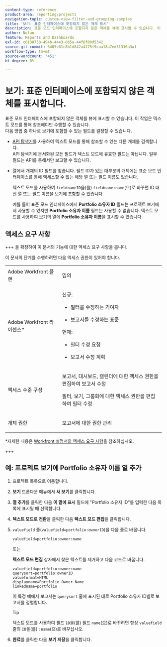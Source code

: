 ```yaml
---
content-type: reference
product-area: reporting;projects
navigation-topic: custom-view-filter-and-grouping-samples
title: '보기: 표준 인터페이스에 포함되지 않은 개체 표시'
description: 표준 모드 인터페이스에 포함되지 않은 객체를 뷰에 표시할 수 있습니다. 이 작업은 텍스트 모드를 통해 참조해야만 수행할 수 있습니다.
author: Nolan
feature: Reports and Dashboards
exl-id: c0138730-494b-4443-865a-44f8f00d5342
source-git-commit: 6405c01c8b1d842a4175f9caa18a7ed31316a3a1
workflow-type: tm+mt
source-wordcount: '451'
ht-degree: 0%

---
```


# 보기: 표준 인터페이스에 포함되지 않은 객체를 표시합니다.

표준 모드 인터페이스에 포함되지 않은 객체를 뷰에 표시할 수 있습니다. 이 작업은 텍스트 모드를 통해 참조해야만 수행할 수 있습니다.\
다음 방법 중 하나로 보기에 포함할 수 있는 필드를 결정할 수 있습니다.

* [API 탐색기](../../../wf-api/general/api-explorer.md)를 사용하여 텍스트 모드를 통해 참조할 수 있는 다른 개체를 검색합니다.\
  API 탐색기에 문서화된 모든 필드가 텍스트 모드에 유효한 필드는 아닙니다. 일부 필드는 API를 통해서만 보고할 수 있습니다.

* 열에서 개체의 ID 필드를 찾습니다. 필드 ID가 있는 대부분의 개체에는 표준 모드 인터페이스를 통해 액세스할 수 없는 해당 열 또는 필드 이름도 있습니다.

  텍스트 모드를 사용하여 `fieldnameID`을(를) `fieldname:name`(으)로 바꾸면 ID 대신 열 또는 필드 이름을 보기에 포함할 수 있습니다.

  예를 들어 표준 모드 인터페이스에서 **Portfolio 소유자 ID** 필드는 프로젝트 보기에서 사용할 수 있지만 **Portfolio 소유자 이름** 필드는 사용할 수 없습니다. 텍스트 모드를 사용하여 보기의 열에 **Portfolio 소유자 이름**&#x200B;을 표시할 수 있습니다.

## 액세스 요구 사항

+++ 을 확장하여 이 문서의 기능에 대한 액세스 요구 사항을 봅니다.

이 문서의 단계를 수행하려면 다음 액세스 권한이 있어야 합니다.

<table style="table-layout:auto"> 
 <col> 
 <col> 
 <tbody> 
  <tr> 
   <td role="rowheader">Adobe Workfront 플랜</td> 
   <td> <p>임의</p> </td> 
  </tr> 
  <tr> 
   <td role="rowheader">Adobe Workfront 라이센스*</td> 
   <td> 
    <p>신규:</p>
   <ul><li><p>필터를 수정하는 기여자 </p></li>
   <li><p>보고서를 수정하는 표준</p></li> </ul>

<p>현재:</p>
   <ul><li><p>필터 수정 요청 </p></li>
   <li><p>보고서 수정 계획</p></li> </ul></td> 
  </tr> 
  <tr> 
   <td role="rowheader">액세스 수준 구성</td> 
   <td> <p>보고서, 대시보드, 캘린더에 대한 액세스 권한을 편집하여 보고서 수정</p> <p>필터, 보기, 그룹화에 대한 액세스 권한을 편집하여 필터 수정</p> </td> 
  </tr> 
  <tr> 
   <td role="rowheader">개체 권한</td> 
   <td> <p>보고서에 대한 권한 관리</p>  </td> 
  </tr> 
 </tbody> 
</table>

*자세한 내용은 [Workfront 설명서의 액세스 요구 사항](/help/quicksilver/administration-and-setup/add-users/access-levels-and-object-permissions/access-level-requirements-in-documentation.md)을 참조하십시오.

+++

## 예: 프로젝트 보기에 Portfolio 소유자 이름 열 추가

1. 프로젝트 목록으로 이동합니다.
1. **보기** 드롭다운 메뉴에서 **새 보기**&#x200B;를 클릭합니다.

1. **열 추가**&#x200B;를 클릭한 다음 **이 열에 표시** 필드에 &quot;Portfolio 소유자 ID&quot;를 입력한 다음 목록에 표시될 때 선택합니다.

1. **텍스트 모드로 전환**&#x200B;을 클릭한 다음 **텍스트 모드 편집**&#x200B;을 클릭합니다.
1. `valuefield` 줄(`valuefield=portfolio:ownerID`)을 다음 줄로 바꿉니다.

   `valuefield=portfolio:owner:name`

   또는

   **텍스트 모드 편집** 상자에서 찾은 텍스트를 제거하고 다음 코드로 바꿉니다.

   ```
   valuefield=portfolio:owner:name
   querysort=portfolio:ownerID
   valueformat=HTML
   displayname=Portfolio Owner Name
   linkedname=portfolio
   ```

   이 특정 예에서 보고서는 `querysort` 줄에 표시된 대로 Portfolio 소유자 ID별로 보고서를 정렬합니다.

   >[!TIP]
   >
   >텍스트 모드를 사용하여 필드 `ID`을(를) 필드 `name`(으)로 바꾸려면 항상 `valuefield` 줄의 `ID`을(를) `:name`(으)로 바꾸십시오.

1. **완료**&#x200B;를 클릭한 다음 **보기 저장**&#x200B;을 클릭합니다.
